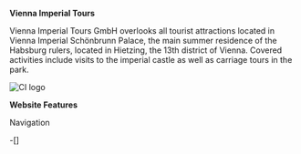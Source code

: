 **Vienna Imperial Tours**

Vienna Imperial Tours GmbH overlooks all tourist attractions located in Vienna Imperial Schönbrunn Palace, the main summer residence of the Habsburg rulers, located in Hietzing, the 13th district of Vienna. Covered activities include visits to the imperial castle as well as carriage tours in the park. 

![CI logo](https://alexeykopchinskiy.github.io/Portfolio-project-1/assets/images/Responsivness-preview.jpg)

**Website Features**

Navigation

-[] 

